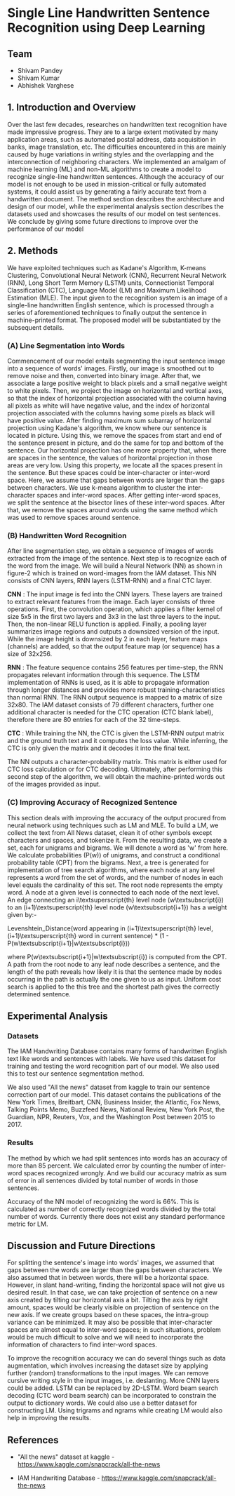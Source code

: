 # Single Line Handwritten Sentence Recognition using Deep Learning

## Team

- Shivam Pandey
- Shivam Kumar
- Abhishek Varghese

## 1. Introduction and Overview 

Over the last few decades, researches on handwritten text recognition have made impressive progress. They are to a large extent motivated by many application areas, such as automated postal address, data acquisition in banks, image translation, etc. The difficulties encountered in this are mainly caused by huge variations in writing styles and the overlapping and the interconnection of neighboring characters. We implemented an amalgam of machine learning (ML) and non-ML algorithms to create a model to recognize single-line handwritten sentences. Although the accuracy of our model is not enough to be used in mission-critical or fully automated systems, it could assist us by generating a fairly accurate text from a handwritten document. The method section describes the architecture and design of our model, while the experimental analysis section describes the datasets used and showcases the results of our model on test sentences. We conclude by giving some future directions to improve over the performance of our model

## 2. Methods

We have exploited techniques such as Kadane's Algorithm, K-means Clustering, Convolutional Neural Network (CNN), Recurrent Neural Network (RNN), Long Short Term Memory (LSTM) units, Connectionist Temporal Classification (CTC), Language Model (LM) and Maximum Likelihood Estimation (MLE). The input given to the recognition system is an image of a single-line handwritten English sentence, which is processed through a series of aforementioned techniques to finally output the sentence in machine-printed format. The proposed model will be substantiated by the subsequent details.

### (A) Line Segmentation into Words

Commencement of our model entails segmenting the input sentence image into a sequence of words' images. Firstly, our image is smoothed out to remove noise and then, converted into binary image. After that, we associate a large positive weight to black pixels and a small negative weight to white pixels. Then, we project the image on horizontal and vertical axes, so that the index of horizontal projection associated with the column having all pixels as white will have negative value, and the index of horizontal projection associated with the columns having some pixels as black will have positive value. After finding maximum sum subarray of horizontal projection using Kadane's algorithm, we know where our sentence is located in picture. Using this, we remove the spaces from start and end of the sentence present in picture, and do the same for top and bottom of the sentence. Our horizontal projection has one more property that, when there are spaces in the sentence, the values of horizontal projection in those areas are very low. Using this property, we locate all the spaces present in the sentence. But these spaces could be inter-character or inter-word space. Here, we assume that gaps between words are larger than the gaps between characters. We use k-means algorithm to cluster the inter-character spaces and inter-word spaces. After getting inter-word spaces, we split the sentence at the bisector lines of these inter-word spaces. After that, we remove the spaces around words using the same method which was used to remove spaces around sentence.

### (B) Handwritten Word Recognition

After line segmentation step, we obtain a sequence of images of words extracted from the image of the sentence. Next step is to recognize each of the word from the image. We will build a Neural Network (NN) as shown in figure-2 which is trained on word-images from the IAM dataset. This NN consists of CNN layers, RNN layers (LSTM-RNN) and a final CTC layer.

**CNN** : The input image is fed into the CNN layers. These layers are trained to extract relevant features from the image. Each layer consists of three operations. First, the convolution operation, which applies a filter kernel of size 5x5 in the first two layers and 3x3 in the last three layers to the input. Then, the non-linear RELU function is applied. Finally, a pooling layer summarizes image regions and outputs a downsized version of the input. While the image height is downsized by 2 in each layer, feature maps (channels) are added, so that the output feature map (or sequence) has a size of 32x256.

**RNN** : The feature sequence contains 256 features per time-step, the RNN propagates relevant information through this sequence. The LSTM implementation of RNNs is used, as it is able to propagate information through longer distances and provides more robust training-characteristics than normal RNN. The RNN output sequence is mapped to a matrix of size 32x80. The IAM dataset consists of 79 different characters, further one additional character is needed for the CTC operation (CTC blank label), therefore there are 80 entries for each of the 32 time-steps.

**CTC** : While training the NN, the CTC is given the LSTM-RNN output matrix and the ground truth text and it computes the loss value. While inferring, the CTC is only given the matrix and it decodes it into the final text.

The NN outputs a character-probability matrix. This matrix is either used for CTC loss calculation or for CTC decoding. Ultimately, after performing this second step of the algorithm, we will obtain the machine-printed words out of the images provided as input.

### (C) Improving Accuracy of Recognized Sentence

This section deals with improving the accuracy of the output procured from neural network using techniques such as LM and MLE. To build a LM, we collect the text from All News dataset, clean it of other symbols except characters and spaces, and tokenize it. From the resulting data, we create a set, each for unigrams and bigrams. We will denote a word as 'w' from here. We calculate probabilities (P(w)) of unigrams, and construct a conditional probability table (CPT) from the bigrams. Next, a tree is generated for implementation of tree search algorithms, where each node at any level represents a word from the set of words, and the number of nodes in each level equals the cardinality of this set. The root node represents the empty word. A node at a given level is connected to each node of the next level. An edge connecting an i\textsuperscript{th} level node (w\textsubscript{i}) to an (i+1)\textsuperscript{th} level node (w\textsubscript{i+1}) has a weight given by:-

Levenshtein\_Distance(word appearing in (i+1)\textsuperscript{th} level, (i+1)\textsuperscript{th} word in current sentence) * (1 - P(w\textsubscript{i+1}|w\textsubscript{i})) 

where P(w\textsubscript{i+1}|w\textsubscript{i}) is computed from the CPT. A path from the root node to any leaf node describes a sentence, and the length of the path reveals how likely it is that the sentence made by nodes occurring in the path is actually the one given to us as input. Uniform cost search is applied to the this tree and the shortest path gives the correctly determined sentence.

## Experimental Analysis

### Datasets

The IAM Handwriting Database contains many forms of handwritten English text like words and sentences with labels. We have used this dataset for training and testing the word recognition part of our model. We also used this to test our sentence segmentation method. 

We also used "All the news" dataset from kaggle to train our sentence correction part of our model. This dataset contains the publications of the New York Times, Breitbart, CNN, Business Insider, the Atlantic, Fox News, Talking Points Memo, Buzzfeed News, National Review, New York Post, the Guardian, NPR, Reuters, Vox, and the Washington Post between 2015 to 2017.

### Results

The method by which we had split sentences into words has an accuracy of more than 85 percent. We calculated error by counting the number of inter-word spaces recognized wrongly. And we build our accuracy matrix as sum of error in all sentences divided by total number of words in those sentences.

Accuracy of the NN model of recognizing the word is 66%. This is calculated as number of correctly recognized words divided by the total number of words. Currently there does not exist any standard performance metric for LM.

## Discussion and Future Directions

For splitting the sentence's image into words' images, we assumed that gaps between the words are larger than the gaps between characters. We also assumed that in between words, there will be a horizontal space. However, in slant hand-writing, finding the horizontal space will not give us desired result. In that case, we can take projection of sentence on a new axis created by tilting our horizontal axis a bit. Tilting the axis by right amount, spaces would be clearly visible on projection of sentence on the new axis. If we create groups based on these spaces, the intra-group variance can be minimized. It may also be possible that inter-character spaces are almost equal to inter-word spaces; in such situations, problem would be much difficult to solve and we will need to incorporate the information of characters to find inter-word spaces.

To improve the recognition accuracy we can do several things such as data augmentation, which involves increasing the dataset size by applying further (random) transformations to the input images. We can remove cursive writing style in the input images, i.e. deslanting. More CNN layers could be added. LSTM can be replaced by 2D-LSTM. Word beam search decoding (CTC word beam search) can be incorporated to constrain the output to dictionary words. We could also use a better dataset for constructing LM. Using trigrams and ngrams while creating LM would also help in improving the results.

## References

- "All the news" dataset at kaggle - https://www.kaggle.com/snapcrack/all-the-news

- IAM Handwriting Database - https://www.kaggle.com/snapcrack/all-the-news
